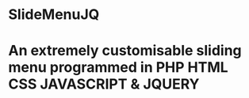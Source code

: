 # SlideMenuJQ
# An extremely customisable sliding menu programmed in PHP HTML CSS JAVASCRIPT & JQUERY